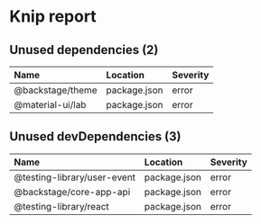 # Knip report

## Unused dependencies (2)

| Name             | Location     | Severity |
| :--------------- | :----------- | :------- |
| @backstage/theme | package.json | error    |
| @material-ui/lab | package.json | error    |

## Unused devDependencies (3)

| Name                        | Location     | Severity |
| :-------------------------- | :----------- | :------- |
| @testing-library/user-event | package.json | error    |
| @backstage/core-app-api     | package.json | error    |
| @testing-library/react      | package.json | error    |

